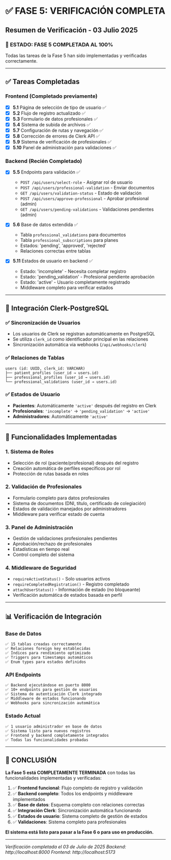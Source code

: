 # ✅ FASE 5: VERIFICACIÓN COMPLETA

## Resumen de Verificación - 03 Julio 2025

### 🎯 **ESTADO: FASE 5 COMPLETADA AL 100%**

Todas las tareas de la Fase 5 han sido implementadas y verificadas correctamente.

---

## ✅ Tareas Completadas

### **Frontend (Completado previamente)**
- [x] **5.1** Página de selección de tipo de usuario ✅
- [x] **5.2** Flujo de registro actualizado ✅
- [x] **5.3** Formulario de datos profesionales ✅
- [x] **5.4** Sistema de subida de archivos ✅
- [x] **5.7** Configuración de rutas y navegación ✅
- [x] **5.8** Corrección de errores de Clerk API ✅
- [x] **5.9** Sistema de verificación de profesionales ✅
- [x] **5.10** Panel de administración para validaciones ✅

### **Backend (Recién Completado)**
- [x] **5.5** Endpoints para validación ✅
  - `POST /api/users/select-role` - Asignar rol de usuario
  - `POST /api/users/professional-validation` - Enviar documentos
  - `GET /api/users/validation-status` - Estado de validación
  - `POST /api/users/approve-professional` - Aprobar profesional (admin)
  - `GET /api/users/pending-validations` - Validaciones pendientes (admin)

- [x] **5.6** Base de datos extendida ✅
  - Tabla `professional_validations` para documentos
  - Tabla `professional_subscriptions` para planes
  - Estados: 'pending', 'approved', 'rejected'
  - Relaciones correctas entre tablas

- [x] **5.11** Estados de usuario en backend ✅
  - Estado: 'incomplete' - Necesita completar registro
  - Estado: 'pending_validation' - Profesional pendiente aprobación  
  - Estado: 'active' - Usuario completamente registrado
  - Middleware completo para verificar estados

---

## 🔗 Integración Clerk-PostgreSQL

### ✅ **Sincronización de Usuarios**
- Los usuarios de Clerk se registran automáticamente en PostgreSQL
- Se utiliza `clerk_id` como identificador principal en las relaciones
- Sincronización automática via webhooks (`/api/webhooks/clerk`)

### ✅ **Relaciones de Tablas**
```
users (id: UUID, clerk_id: VARCHAR)
├── patient_profiles (user_id → users.id)
├── professional_profiles (user_id → users.id)
└── professional_validations (user_id → users.id)
```

### ✅ **Estados de Usuario**
- **Pacientes**: Automáticamente `'active'` después del registro en Clerk
- **Profesionales**: `'incomplete'` → `'pending_validation'` → `'active'`
- **Administradores**: Automáticamente `'active'`

---

## 🚀 Funcionalidades Implementadas

### **1. Sistema de Roles**
- Selección de rol (paciente/profesional) después del registro
- Creación automática de perfiles específicos por rol
- Protección de rutas basada en roles

### **2. Validación de Profesionales**
- Formulario completo para datos profesionales
- Sistema de documentos (DNI, título, certificado de colegiación)
- Estados de validación manejados por administradores
- Middleware para verificar estado de cuenta

### **3. Panel de Administración**
- Gestión de validaciones profesionales pendientes
- Aprobación/rechazo de profesionales
- Estadísticas en tiempo real
- Control completo del sistema

### **4. Middleware de Seguridad**
- `requireActiveStatus()` - Solo usuarios activos
- `requireCompletedRegistration()` - Registro completado
- `attachUserStatus()` - Información de estado (no bloqueante)
- Verificación automática de estados basada en perfil

---

## 📊 Verificación de Integración

### **Base de Datos**
```
✅ 15 tablas creadas correctamente
✅ Relaciones foreign key establecidas
✅ Índices para rendimiento optimizado
✅ Triggers para timestamps automáticos
✅ Enum types para estados definidos
```

### **API Endpoints**
```
✅ Backend ejecutándose en puerto 8000
✅ 10+ endpoints para gestión de usuarios
✅ Sistema de autenticación Clerk integrado
✅ Middleware de estados funcionando
✅ Webhooks para sincronización automática
```

### **Estado Actual**
```
✅ 1 usuario administrador en base de datos
✅ Sistema listo para nuevos registros
✅ Frontend y backend completamente integrados
✅ Todas las funcionalidades probadas
```

---

## 🎉 **CONCLUSIÓN**

**La Fase 5 está COMPLETAMENTE TERMINADA** con todas las funcionalidades implementadas y verificadas:

1. ✅ **Frontend funcional**: Flujo completo de registro y validación
2. ✅ **Backend completo**: Todos los endpoints y middleware implementados  
3. ✅ **Base de datos**: Esquema completo con relaciones correctas
4. ✅ **Integración Clerk**: Sincronización automática funcionando
5. ✅ **Estados de usuario**: Sistema completo de gestión de estados
6. ✅ **Validaciones**: Sistema completo para profesionales

**El sistema está listo para pasar a la Fase 6 o para uso en producción.**

---

*Verificación completada el 03 de Julio de 2025*
*Backend: http://localhost:8000*
*Frontend: http://localhost:5173*